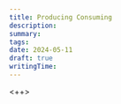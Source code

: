```yaml
---
title: Producing Consuming
description:
summary:
tags:
date: 2024-05-11
draft: true
writingTime:
---
```


<++>
